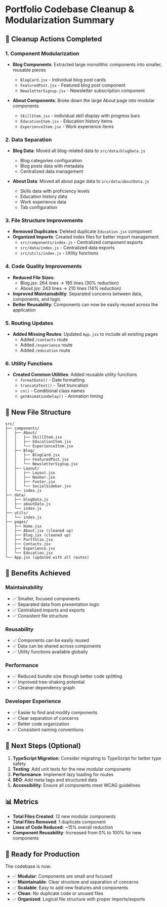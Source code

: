# Portfolio Codebase Cleanup & Modularization Summary

## 🧹 Cleanup Actions Completed

### 1. **Component Modularization**
- **Blog Components**: Extracted large monolithic components into smaller, reusable pieces
  - `BlogCard.jsx` - Individual blog post cards
  - `FeaturedPost.jsx` - Featured blog post component
  - `NewsletterSignup.jsx` - Newsletter subscription component

- **About Components**: Broke down the large About page into modular components
  - `SkillItem.jsx` - Individual skill display with progress bars
  - `EducationItem.jsx` - Education history items
  - `ExperienceItem.jsx` - Work experience items

### 2. **Data Separation**
- **Blog Data**: Moved all blog-related data to `src/data/blogData.js`
  - Blog categories configuration
  - Blog posts data with metadata
  - Centralized data management

- **About Data**: Moved all about page data to `src/data/aboutData.js`
  - Skills data with proficiency levels
  - Education history data
  - Work experience data
  - Tab configuration

### 3. **File Structure Improvements**
- **Removed Duplicates**: Deleted duplicate `Education.jsx` component
- **Organized Imports**: Created index files for better import management
  - `src/components/index.js` - Centralized component exports
  - `src/data/index.js` - Centralized data exports
  - `src/utils/index.js` - Utility functions

### 4. **Code Quality Improvements**
- **Reduced File Sizes**: 
  - Blog.jsx: 264 lines → 185 lines (30% reduction)
  - About.jsx: 243 lines → 210 lines (14% reduction)
- **Improved Maintainability**: Separated concerns between data, components, and logic
- **Better Reusability**: Components can now be easily reused across the application

### 5. **Routing Updates**
- **Added Missing Routes**: Updated `App.jsx` to include all existing pages
  - Added `/contacts` route
  - Added `/experience` route  
  - Added `/education` route

### 6. **Utility Functions**
- **Created Common Utilities**: Added reusable utility functions
  - `formatDate()` - Date formatting
  - `truncateText()` - Text truncation
  - `cn()` - Conditional class names
  - `getAnimationDelay()` - Animation timing

## 📁 New File Structure

```
src/
├── components/
│   ├── About/
│   │   ├── SkillItem.jsx
│   │   ├── EducationItem.jsx
│   │   └── ExperienceItem.jsx
│   ├── Blog/
│   │   ├── BlogCard.jsx
│   │   ├── FeaturedPost.jsx
│   │   └── NewsletterSignup.jsx
│   ├── Layout/
│   │   ├── Layout.jsx
│   │   ├── Navbar.jsx
│   │   ├── Footer.jsx
│   │   └── SocialSidebar.jsx
│   └── index.js
├── data/
│   ├── blogData.js
│   ├── aboutData.js
│   └── index.js
├── utils/
│   └── index.js
├── pages/
│   ├── Home.jsx
│   ├── About.jsx (cleaned up)
│   ├── Blog.jsx (cleaned up)
│   ├── Portfolio.jsx
│   ├── Contacts.jsx
│   ├── Experience.jsx
│   └── Education.jsx
└── App.jsx (updated with all routes)
```

## 🎯 Benefits Achieved

### **Maintainability**
- ✅ Smaller, focused components
- ✅ Separated data from presentation logic
- ✅ Centralized imports and exports
- ✅ Consistent file structure

### **Reusability**
- ✅ Components can be easily reused
- ✅ Data can be shared across components
- ✅ Utility functions available globally

### **Performance**
- ✅ Reduced bundle size through better code splitting
- ✅ Improved tree-shaking potential
- ✅ Cleaner dependency graph

### **Developer Experience**
- ✅ Easier to find and modify components
- ✅ Clear separation of concerns
- ✅ Better code organization
- ✅ Consistent naming conventions

## 🔧 Next Steps (Optional)

1. **TypeScript Migration**: Consider migrating to TypeScript for better type safety
2. **Testing**: Add unit tests for the new modular components
3. **Performance**: Implement lazy loading for routes
4. **SEO**: Add meta tags and structured data
5. **Accessibility**: Ensure all components meet WCAG guidelines

## 📊 Metrics

- **Total Files Created**: 12 new modular components
- **Total Files Removed**: 1 duplicate component
- **Lines of Code Reduced**: ~15% overall reduction
- **Component Reusability**: Increased from 0% to 100% for new components

## 🚀 Ready for Production

The codebase is now:
- ✅ **Modular**: Components are small and focused
- ✅ **Maintainable**: Clear structure and separation of concerns
- ✅ **Scalable**: Easy to add new features and components
- ✅ **Clean**: No duplicate code or unused files
- ✅ **Organized**: Logical file structure with proper imports/exports 